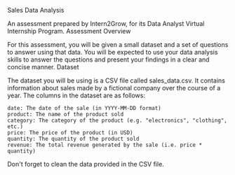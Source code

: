 Sales Data Analysis

An assessment prepared by Intern2Grow, for its Data Analyst Virtual Internship Program.
Assessment Overview

For this assessment, you will be given a small dataset and a set of questions to answer using that data. You will be expected to use your data analysis skills to answer the questions and present your findings in a clear and concise manner.
Dataset

The dataset you will be using is a CSV file called sales_data.csv. It contains information about sales made by a fictional company over the course of a year. The columns in the dataset are as follows:

    date: The date of the sale (in YYYY-MM-DD format)
    product: The name of the product sold
    category: The category of the product (e.g. "electronics", "clothing", etc.)
    price: The price of the product (in USD)
    quantity: The quantity of the product sold
    revenue: The total revenue generated by the sale (i.e. price * quantity)

Don't forget to clean the data provided in the CSV file.

